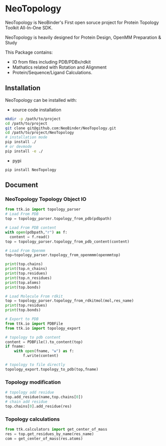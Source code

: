 # NeoTopology

NeoTopology is NeoBinder's First open soruce project for Protein Topology Toolkit All-In-One SDK.

NeoTopology is heavily designed for Protein Design, OpenMM Preparation & Study

This Package contains:
- IO from files including PDB/PDBx/rdkit
- Mathatics related with Rotation and Alignment
- Protein/Sequence/Ligand Calculations.

## Installation
NeoTopology can be installed with:

* source code installation
```bash
mkdir -p /path/to/project
cd /path/to/project
git clone git@github.com:NeoBinder/NeoTopology.git
cd /path/to/project/NeoTopology
# installation mode
pip install ./
# or devmode
pip install -e ./
```

* pypi
```
pip install NeoTopology
```

## Document
### NeoTopology Topology Object IO
```python
from ttk.io import topology_parser
# Load From PDB
top = topology_parser.topology_from_pdb(pdbpath)

# Load From PDB content
with open(pdbpath,"r") as f:
  content = f.read()
top = topology_parser.topology_from_pdb_content(content)

# Load From Openmm
top=topology_parser.topology_from_openmmm(openmmtop)

print(top.chains)
print(top.n_chains)
print(top.residues)
print(top.n_residues)
print(top.atoms)
print(top.bonds)

# Load Molecule From rdkit
top = topology_parser.topology_from_rdkitmol(mol,res_name)
print(top.residues)
print(top.bonds)

# Export to PDB
from ttk.io import PDBFile
from ttk.io import topology_export

# topology to pdb content
content = PDBFile().to_content(top)
if fname:
    with open(fname, "w") as f:
        f.write(content)

# topology to file directly
topology_export.topology_to_pdb(top,fname)
```

### Topology modification
```python
# topology add residue
top.add_residue(name,top.chains[0])
# chain add residue
top.chains[0].add_residue(res)
```


### Topology calculations
```python
from ttk.calculators import get_center_of_mass
res = top.get_residues_by_name(res_name)
com = get_center_of_mass(res.atoms)
```

